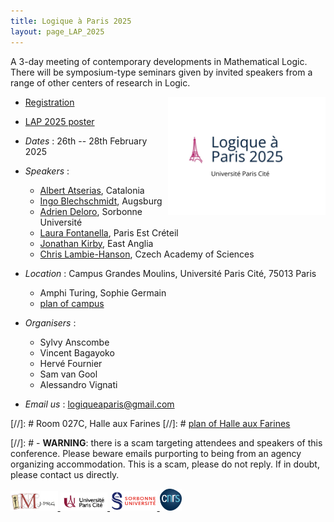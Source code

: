 ```yaml
---
title: Logique à Paris 2025
layout: page_LAP_2025
---
```

A 3-day meeting of contemporary developments in Mathematical Logic.  
There will be symposium-type seminars given by invited speakers from a range of other centers of research in Logic.

<a href="/LAP2025/LAP2025_poster.pdf"><img src="/LAP2025/LAP2025_logo.jpeg" width="50%" style="float:right;border: 0px solid black;"></a>

- <a class="linkdebugmain" href="https://forms.gle/r8Z65bsS4gRAYJo46">Registration</a>
- <a class="linkdebugmain" href="/LAP2025/LAP2025_poster.pdf">LAP 2025 poster</a>
- _Dates_ : 26th -- 28th February 2025
- _Speakers_ :
	- [Albert Atserias](https://www.cs.upc.edu/~atserias/), Catalonia
	- [Ingo Blechschmidt](https://www.ingo-blechschmidt.eu/), Augsburg
	- [Adrien Deloro](https://webusers.imj-prg.fr/~adrien.deloro/), Sorbonne Université
	- [Laura Fontanella](https://lacl.fr/~lfontanella/), Paris Est Créteil
	- [Jonathan Kirby](https://www.cantab.net/users/jonathankirby/), East Anglia
	- [Chris Lambie-Hanson](https://users.math.cas.cz/~lambiehanson/), Czech Academy of Sciences


- _Location_ : Campus Grandes Moulins, Université Paris Cité, 75013 Paris
	- Amphi Turing, Sophie Germain
	- [plan of campus][campus]
- _Organisers_ : 
	- Sylvy Anscombe 
	- Vincent Bagayoko
	- Hervé Fournier
	- Sam van Gool
	- Alessandro Vignati
- _Email us_ : [logiqueaparis@gmail.com](mailto:logiqueaparis@gmail.com)

[//]: # 	 Room 027C, Halle aux Farines
[//]: # 	 [plan of Halle aux Farines][HAF]

[//]: # 	- **WARNING**: there is a scam targeting attendees and speakers of this conference. Please beware emails purporting to being from an agency organizing accommodation. This is a scam, please do not reply. If in doubt, please contact us directly.

[campus]: /IMAGES/plan_campus.png
[HAF]: /IMAGES/plan_HAF.png

<a href="/ICONS/imj-prg.png"><img src="/ICONS/imj-prg.png" alt="IMJ-PRG" width="15%">
<a href="/ICONS/upc.png"><img src="/ICONS/upc.png" alt="Université Paris Cité" width="15%">
<a href="/ICONS/sorbonne.png"><img src="/ICONS/sorbonne.png" alt="Sorbonne Université" width="15%">
<a href="/ICONS/cnrs.png"><img src="/ICONS/cnrs.png" alt="CNRS" width="7%">

[UPC]:  https://u-paris.fr/
[IMJ-PRG]: https://www.imj-prg.fr/
[LM]:   https://www.imj-prg.fr/lm/
